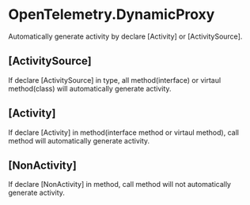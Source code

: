 # OpenTelemetry.DynamicProxy

Automatically generate activity by declare [Activity] or [ActivitySource].

## [ActivitySource]
If declare [ActivitySource] in type, all method(interface) or virtaul method(class) will automatically generate activity.

## [Activity]
If declare [Activity] in method(interface method or virtaul method), call method will automatically generate activity.

## [NonActivity]
If declare [NonActivity] in method, call method will not automatically generate activity.
